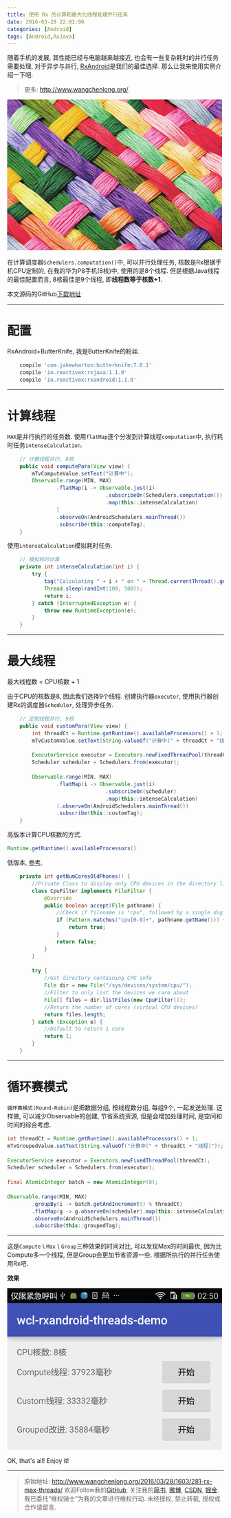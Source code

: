 ```yaml
---
title: 使用 Rx 的计算和最大化线程处理并行任务
date: 2016-03-28 22:01:00
categories: [Android]
tags: [Android,RxJava]
---
```


随着手机的发展, 其性能已经与电脑越来越接近, 也会有一些复杂耗时的并行任务需要处理, 对于异步与并行, [RxAndroid](http://www.wangchenlong.org/2016/03/20/1603/207-rxjava-first/)是我们的最佳选择. 那么让我来使用实例介绍一下吧.

<!-- more -->
> 更多: http://www.wangchenlong.org/

![Threads](281-rx-max-threads/160328-threads-logo.png)

在计算调度器``Schedulers.computation()``中, 可以并行处理任务, 核数是Rx根据手机CPU定制的, 在我的华为P8手机(8核)中, 使用的是8个线程. 但是根据Java线程的最佳配置而言, 8核最佳是9个线程, 即**线程数等于核数+1**.

本文源码的GitHub[下载地址](https://github.com/SpikeKing/wcl-rxandroid-threads-demo)

---

# 配置

RxAndroid+ButterKnife, 我是ButterKnife的粉丝.

``` gradle
    compile 'com.jakewharton:butterknife:7.0.1'
    compile 'io.reactivex:rxjava:1.1.0'
    compile 'io.reactivex:rxandroid:1.1.0'
```

---

# 计算线程

``MAX``是并行执行的任务数. 使用``flatMap``逐个分发到计算线程``computation``中, 执行耗时任务``intenseCalculation``.

``` java
    // 计算线程并行, 8核
    public void computePara(View view) {
        mTvComputeValue.setText("计算中");
        Observable.range(MIN, MAX)
                .flatMap(i -> Observable.just(i)
                                .subscribeOn(Schedulers.computation()) // 使用Rx的计算线程
                                .map(this::intenseCalculation)
                )
                .observeOn(AndroidSchedulers.mainThread())
                .subscribe(this::computeTag);
    }
```

使用``intenseCalculation``模拟耗时任务.

``` java
    // 模拟耗时计算
    private int intenseCalculation(int i) {
        try {
            tag("Calculating " + i + " on " + Thread.currentThread().getName());
            Thread.sleep(randInt(100, 500));
            return i;
        } catch (InterruptedException e) {
            throw new RuntimeException(e);
        }
    }
```

---

# 最大线程

最大线程数 = CPU核数 + 1

由于CPU的核数是8, 因此我们选择9个线程. 创建执行器``executor``, 使用执行器创建Rx的调度器``Scheduler``, 处理异步任务.

``` java
    // 定制线程并行, 9核
    public void customPara(View view) {
        int threadCt = Runtime.getRuntime().availableProcessors() + 1;
        mTvCustomValue.setText(String.valueOf("计算中(" + threadCt + "线程)"));

        ExecutorService executor = Executors.newFixedThreadPool(threadCt);
        Scheduler scheduler = Schedulers.from(executor);

        Observable.range(MIN, MAX)
                .flatMap(i -> Observable.just(i)
                                .subscribeOn(scheduler)
                                .map(this::intenseCalculation)
                ).observeOn(AndroidSchedulers.mainThread())
                .subscribe(this::customTag);
    }
```

高版本计算CPU核数的方式.

``` java
Runtime.getRuntime().availableProcessors()
```


低版本, [参考](http://stackoverflow.com/questions/30119604/how-to-get-the-number-of-cores-of-an-android-device).

``` java
    private int getNumCoresOldPhones() {
        //Private Class to display only CPU devices in the directory listing
        class CpuFilter implements FileFilter {
            @Override
            public boolean accept(File pathname) {
                //Check if filename is "cpu", followed by a single digit number
                if (Pattern.matches("cpu[0-9]+", pathname.getName())) {
                    return true;
                }
                return false;
            }
        }

        try {
            //Get directory containing CPU info
            File dir = new File("/sys/devices/system/cpu/");
            //Filter to only list the devices we care about
            File[] files = dir.listFiles(new CpuFilter());
            //Return the number of cores (virtual CPU devices)
            return files.length;
        } catch (Exception e) {
            //Default to return 1 core
            return 1;
        }
    }
```

---

# 循环赛模式

``循环赛模式(Round-Robin)``是把数据分组, 按线程数分组, 每组9个, 一起发送处理. 这样做, 可以减少Observable的创建, 节省系统资源, 但是会增加处理时间, 是空间和时间的综合考虑.

``` java
int threadCt = Runtime.getRuntime().availableProcessors() + 1;
mTvGroupedValue.setText(String.valueOf("计算中(" + threadCt + "线程)"));

ExecutorService executor = Executors.newFixedThreadPool(threadCt);
Scheduler scheduler = Schedulers.from(executor);

final AtomicInteger batch = new AtomicInteger(0);

Observable.range(MIN, MAX)
        .groupBy(i -> batch.getAndIncrement() % threadCt)
        .flatMap(g -> g.observeOn(scheduler).map(this::intenseCalculation))
        .observeOn(AndroidSchedulers.mainThread())
        .subscribe(this::groupedTag);
```

---

这是``Compute`` \ ``Max`` \ ``Group``三种效果的时间对比, 可以发现Max的时间最优, 因为比Compute多一个线程, 但是Group会更加节省资源一些. 根据所执行的并行任务使用Rx吧.

**效果**

![Demo](281-rx-max-threads/160328-threads-device.png)

OK, that's all! Enjoy it!

---

> 原始地址: 
> http://www.wangchenlong.org/2016/03/28/1603/281-rx-max-threads/
> 欢迎Follow我的[GitHub](https://github.com/SpikeKing), 关注我的[简书](http://www.jianshu.com/users/e2b4dd6d3eb4/latest_articles), [微博](http://weibo.com/u/2852941392), [CSDN](http://blog.csdn.net/caroline_wendy), [掘金](http://gold.xitu.io/#/user/56de98c2f3609a005442ec58). 
> 我已委托“维权骑士”为我的文章进行维权行动. 未经授权, 禁止转载, 授权或合作请留言.

